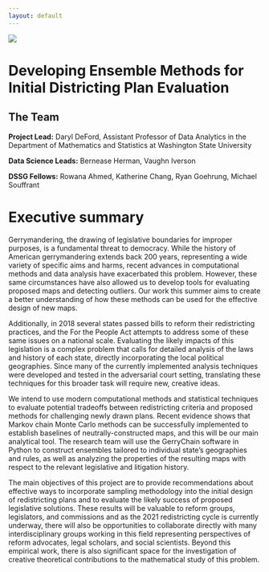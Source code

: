 ```yaml
---
layout: default
---
```


<img src="{{ site.url }}{{ site.baseurl }}/assets/img/eScience.png">


# Developing Ensemble Methods for Initial Districting Plan Evaluation

## The Team

**Project Lead:** Daryl DeFord, Assistant Professor of Data Analytics in the Department of Mathematics and Statistics at Washington State University

**Data Science Leads:** Bernease Herman, Vaughn Iverson

**DSSG Fellows:** Rowana Ahmed, Katherine Chang, Ryan Goehrung, Michael Souffrant

# Executive summary

Gerrymandering, the drawing of legislative boundaries for improper purposes, is a fundamental threat to democracy. While the history of American gerrymandering extends back 200 years, representing a wide variety of specific aims and harms, recent advances in computational methods and data analysis have exacerbated this problem. However, these same circumstances have also allowed us to develop tools for evaluating proposed maps and detecting outliers. Our work this summer aims to create a better understanding of how these methods can be used for the effective design of new maps.

Additionally, in 2018 several states passed bills to reform their redistricting practices, and the For the People Act attempts to address some of these same issues on a national scale. Evaluating the likely impacts of this legislation is a complex problem that calls for detailed analysis of the laws and history of each state, directly incorporating the local political geographies. Since many of the currently implemented analysis techniques were developed and tested in the adversarial court setting, translating these techniques for this broader task will require new, creative ideas.

We intend to use modern computational methods and statistical techniques to evaluate potential tradeoffs between redistricting criteria and proposed methods for challenging newly drawn plans. Recent evidence shows that Markov chain Monte Carlo methods can be successfully implemented to establish baselines of neutrally-constructed maps, and this will be our main analytical tool. The research team will use the GerryChain software in Python to construct ensembles tailored to individual state’s geographies and rules, as well as analyzing the properties of the resulting maps with respect to the relevant legislative and litigation history.

The main objectives of this project are to provide recommendations about effective ways to incorporate sampling methodology into the initial design of redistricting plans and to evaluate the likely success of proposed legislative solutions. These results will be valuable to reform groups, legislators, and commissions and as the 2021 redistricting cycle is currently underway, there will also be opportunities to collaborate directly with many interdisciplinary groups working in this field representing perspectives of reform advocates, legal scholars, and social scientists. Beyond this empirical work, there is also significant space for the investigation of creative theoretical contributions to the mathematical study of this problem.
